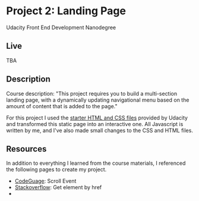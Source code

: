 # Project 2: Landing Page
Udacity Front End Development Nanodegree

## Live

TBA

## Description

Course description: "This project requires you to build a multi-section landing page, with a dynamically updating navigational menu based on the amount of content that is added to the page." 

For this project I used the [starter HTML and CSS files](https://github.com/udacity/fend/tree/refresh-2019/projects/landing-page) provided by Udacity and transformed this static page into an interactive one. All Javascript is written by me, and I've also made small changes to the CSS and HTML files.

## Resources

In addition to everything I learned from the course materials, I referenced the following pages to create my project.

* [CodeGuage](https://www.codeguage.com/courses/js/events-scroll-event): Scroll Event
* [Stackoverflow](https://stackoverflow.com/questions/10572735/javascript-getelement-by-href): Get element by href
* []()
